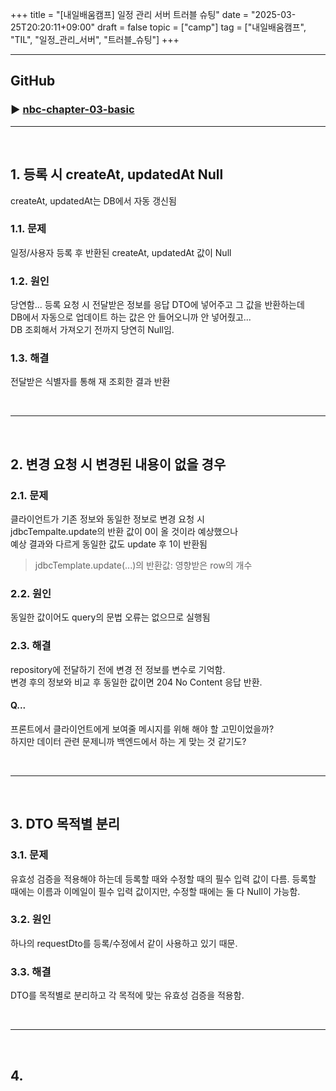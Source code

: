 +++
title = "[내일배움캠프] 일정 관리 서버 트러블 슈팅"
date = "2025-03-25T20:20:11+09:00"
draft = false
topic = ["camp"]
tag = ["내일배움캠프", "TIL", "일정_관리_서버", "트러블_슈팅"]
+++

---
## GitHub
### ▶ [nbc-chapter-03-basic](https://github.com/withong/nbc-chapter-03-basic.git)

---

<br>

## 1. 등록 시 createAt, updatedAt Null
createAt, updatedAt는 DB에서 자동 갱신됨

### 1.1. 문제
일정/사용자 등록 후 반환된 createAt, updatedAt 값이 Null

### 1.2. 원인
당연함... 등록 요청 시 전달받은 정보를 응답 DTO에 넣어주고 그 값을 반환하는데  
DB에서 자동으로 업데이트 하는 값은 안 들어오니까 안 넣어줬고...  
DB 조회해서 가져오기 전까지 당연히 Null임.

### 1.3. 해결
전달받은 식별자를 통해 재 조회한 결과 반환

<br>
<hr>
<br>

## 2. 변경 요청 시 변경된 내용이 없을 경우
### 2.1. 문제
클라이언트가 기존 정보와 동일한 정보로 변경 요청 시  
jdbcTempalte.update의 반환 값이 0이 올 것이라 예상했으나  
예상 결과와 다르게 동일한 값도 update 후 1이 반환됨  

>jdbcTemplate.update(...)의 반환값: 영향받은 row의 개수

### 2.2. 원인
동일한 값이어도 query의 문법 오류는 없으므로 실행됨

### 2.3. 해결
repository에 전달하기 전에 변경 전 정보를 변수로 기억함.  
변경 후의 정보와 비교 후 동일한 값이면 204 No Content 응답 반환.

#### Q...
프론트에서 클라이언트에게 보여줄 메시지를 위해 해야 할 고민이었을까?  
하지만 데이터 관련 문제니까 백엔드에서 하는 게 맞는 것 같기도?

<br>
<hr>
<br>

## 3. DTO 목적별 분리
### 3.1. 문제
유효성 검증을 적용해야 하는데 등록할 때와 수정할 때의 필수 입력 값이 다름.
등록할 때에는 이름과 이메일이 필수 입력 값이지만, 수정할 때에는 둘 다 Null이 가능함.

### 3.2. 원인
하나의 requestDto를 등록/수정에서 같이 사용하고 있기 때문.

### 3.3. 해결
DTO를 목적별로 분리하고 각 목적에 맞는 유효성 검증을 적용함.

<br>
<hr>
<br>

## 4. 